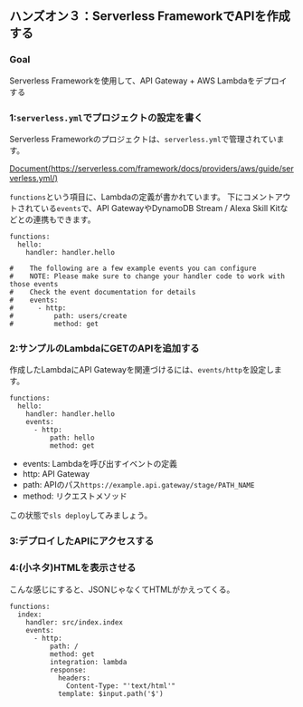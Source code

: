 ## ハンズオン３：Serverless FrameworkでAPIを作成する

### Goal
Serverless Frameworkを使用して、API Gateway + AWS Lambdaをデプロイする


### 1:`serverless.yml`でプロジェクトの設定を書く
Serverless Frameworkのプロジェクトは、`serverless.yml`で管理されています。

[Document(https://serverless.com/framework/docs/providers/aws/guide/serverless.yml/)](https://serverless.com/framework/docs/providers/aws/guide/serverless.yml/)

`functions`という項目に、Lambdaの定義が書かれています。
下にコメントアウトされている`events`で、API GatewayやDynamoDB Stream / Alexa Skill Kitなどとの連携もできます。

```
functions:
  hello:
    handler: handler.hello

#    The following are a few example events you can configure
#    NOTE: Please make sure to change your handler code to work with those events
#    Check the event documentation for details
#    events:
#      - http:
#          path: users/create
#          method: get
```


### 2:サンプルのLambdaにGETのAPIを追加する

作成したLambdaにAPI Gatewayを関連づけるには、`events/http`を設定します。

```
functions:
  hello:
    handler: handler.hello
    events:
      - http:
          path: hello
          method: get
```

- events: Lambdaを呼び出すイベントの定義
- http: API Gateway
- path: APIのパス`https://example.api.gateway/stage/PATH_NAME`
- method: リクエストメソッド

この状態で`sls deploy`してみましょう。

### 3:デプロイしたAPIにアクセスする

### 4:(小ネタ)HTMLを表示させる
こんな感じにすると、JSONじゃなくてHTMLがかえってくる。
```
functions:
  index:
    handler: src/index.index
    events:
      - http:
          path: /
          method: get
          integration: lambda
          response:
            headers:
              Content-Type: "'text/html'"
            template: $input.path('$')
```
